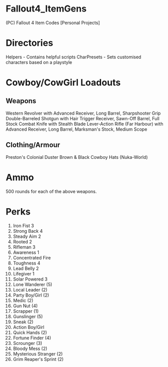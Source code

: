 # Fallout4_ItemGens
(PC) Fallout 4 Item Codes [Personal Projects]

# Directories
Helpers - Contains helpful scripts
CharPresets - Sets customised characters based on a playstyle

# Cowboy/CowGirl Loadouts
## Weapons
Western Revolver with Advanced Receiver, Long Barrel, Sharpshooter Grip
Double-Barreled Shotgun with Hair Trigger Receiver, Sawn-Off Barrel, Full Stock
Combat Knife with Stealth Blade
Lever-Action Rifle (Far Harbour) with Advanced Receiver, Long Barrel, Marksman's Stock, Medium Scope

## Clothing/Armour
Preston's Colonial Duster
Brown & Black Cowboy Hats (Nuka-World)

# Ammo
500 rounds for each of the above weapons.

# Perks
1. Iron Fist 3
2. Strong Back 4
3. Steady Aim 2
4. Rooted 2
5. Rifleman 3
6. Awareness 1
7. Concentrated Fire
8. Toughness 4
9. Lead Belly 2
10. Lifegiver 1
11. Solar Powered 3
12. Lone Wanderer (5)
13. Local Leader (2)
14. Party Boy/Girl (2)
15. Medic (2)
16. Gun Nut (4)
17. Scrapper (1)
18. Gunslinger (5)
19. Sneak (2)
20. Action Boy/Girl
21. Quick Hands (2)
22. Fortune Finder (4)
23. Scrounger (3)
24. Bloody Mess (2)
25. Mysterious Stranger (2)
26. Grim Reaper's Sprint (2)
